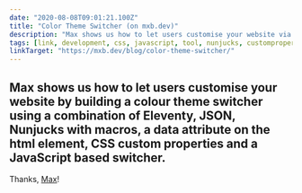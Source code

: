 ```yaml
---
date: "2020-08-08T09:01:21.100Z"
title: "Color Theme Switcher (on mxb.dev)"
description: "Max shows us how to let users customise your website via a colour theme switcher"
tags: [link, development, css, javascript, tool, nunjucks, customproperties, 11ty]
linkTarget: "https://mxb.dev/blog/color-theme-switcher/"
---
```

Max shows us how to let users customise your website by building a colour theme switcher using a combination of Eleventy, JSON, Nunjucks with macros, a data attribute on the html element, CSS custom properties and a JavaScript based switcher.
---
Thanks, [Max](https://twitter.com/mxbck)!
